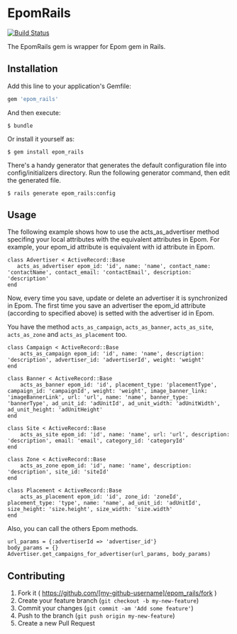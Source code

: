 # EpomRails

[![Build Status](https://semaphoreci.com/api/v1/projects/6ff04e2c-4762-4f37-a249-06ad1c9ac060/447527/badge.svg)](https://semaphoreci.com/adrian-chang/epom_rails)      

The EpomRails gem is wrapper for Epom gem in Rails.

## Installation

Add this line to your application's Gemfile:

```ruby
gem 'epom_rails'
```

And then execute:

    $ bundle

Or install it yourself as:

    $ gem install epom_rails

There's a handy generator that generates the default configuration file into config/initializers directory.
Run the following generator command, then edit the generated file.

	$ rails generate epom_rails:config

## Usage

The following example shows how to use the acts_as_advertiser method specifing your local attributes with the equivalent attributes in Epom. For example, your epom_id attribute is equivalent with id attribute in Epom.
 ```
class Advertiser < ActiveRecord::Base
	acts_as_advertiser epom_id: 'id', name: 'name', contact_name: 'contactName', contact_email: 'contactEmail', description: 'description'
end
```

Now, every time you save, update or delete an advertiser it is synchronized in Epom. The first time you save an advertiser the epom_id attribute (according to specified above) is setted with the advertiser id in Epom.

You have the method <code>acts_as_campaign</code>, <code>acts_as_banner</code>, <code>acts_as_site</code>, <code>acts_as_zone</code> and <code>acts_as_placement</code> too.
```
class Campaign < ActiveRecord::Base
	acts_as_campaign epom_id: 'id', name: 'name', description: 'description', advertiser_id: 'advertiserId', weight: 'weight'
end
```

```
class Banner < ActiveRecord::Base
	acts_as_banner epom_id: 'id', placement_type: 'placementType', campaign_id: 'campaignId', weight: 'weight', image_banner_link: 'imageBannerLink', url: 'url', name: 'name', banner_type: 'bannerType', ad_unit_id: 'adUnitId', ad_unit_width: 'adUnitWidth', ad_unit_height: 'adUnitHeight'
end
```

```
class Site < ActiveRecord::Base
	acts_as_site epom_id: 'id', name: 'name', url: 'url', description: 'description', email: 'email', category_id: 'categoryId'
end
```

```
class Zone < ActiveRecord::Base
	acts_as_zone epom_id: 'id', name: 'name', description: 'description', site_id: 'siteId'
end
```

```
class Placement < ActiveRecord::Base
	acts_as_placement epom_id: 'id', zone_id: 'zoneId', placement_type: 'type', name: 'name', ad_unit_id: 'adUnitId', size_height: 'size.height', size_width: 'size.width'
end
```

Also, you can call the others Epom methods.
```
url_params = {:advertiserId => 'advertiser_id'}
body_params = {}
Advertiser.get_campaigns_for_advertiser(url_params, body_params)
```

## Contributing

1. Fork it ( https://github.com/[my-github-username]/epom_rails/fork )
2. Create your feature branch (`git checkout -b my-new-feature`)
3. Commit your changes (`git commit -am 'Add some feature'`)
4. Push to the branch (`git push origin my-new-feature`)
5. Create a new Pull Request
